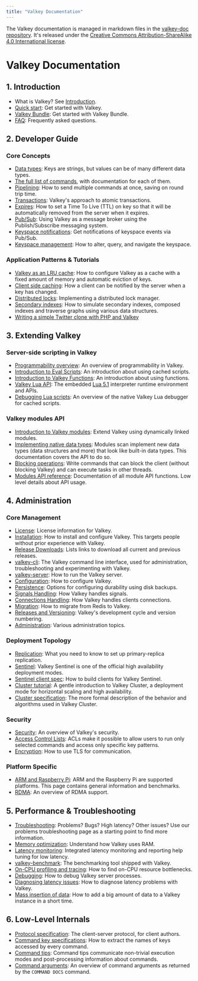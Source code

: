 ```yaml
---
title: "Valkey Documentation"
---
```


The Valkey documentation is managed in markdown files in the
[valkey-doc repository](https://github.com/valkey-io/valkey-doc).
It's released under the
[Creative Commons Attribution-ShareAlike 4.0 International license](https://creativecommons.org/licenses/by-sa/4.0/).

# Valkey Documentation
## 1. Introduction
   
* What is Valkey? See [Introduction](introduction.md).
* [Quick start](quickstart.md): Get started with Valkey.
* [Valkey Bundle](valkey-bundle.md): Get started with Valkey Bundle.
* [FAQ](faq.md): Frequently asked questions.

## 2. Developer Guide
### Core Concepts
* [Data types](data-types.md): Keys are strings, but values can be of many different data types.
* [The full list of commands](../commands/), with documentation for each of them.
* [Pipelining](pipelining.md): How to send multiple commands at once, saving on round trip time.
* [Transactions](transactions.md): Valkey's approach to atomic transactions.
* [Expires](../commands/expire.md): How to set a Time To Live (TTL) on key so that it will be automatically removed from the server when it expires.
* [Pub/Sub](pubsub.md): Using Valkey as a message broker using the Publish/Subscribe messaging system.
* [Keyspace notifications](notifications.md): Get notifications of keyspace events via Pub/Sub.
* [Keyspace management](keyspace.md): How to alter, query, and navigate the keyspace.

### Application Patterns & Tutorials

* [Valkey as an LRU cache](lru-cache.md): How to configure Valkey as a cache with a fixed amount of memory and automatic eviction of keys.
* [Client side caching](client-side-caching.md): How a client can be notified by the server when a key has changed.
* [Distributed locks](distlock.md): Implementing a distributed lock manager.
* [Secondary indexes](indexing.md): How to simulate secondary indexes, composed indexes and traverse graphs using various data structures.
* [Writing a simple Twitter clone with PHP and Valkey](twitter-clone.md)

## 3. Extending Valkey

### Server-side scripting in Valkey
* [Programmability overview](programmability.md): An overview of programmability in Valkey.
* [Introduction to Eval Scripts](eval-intro.md): An introduction about using cached scripts.
* [Introduction to Valkey Functions](functions-intro.md): An introduction about using functions.
* [Valkey Lua API](lua-api.md): The embedded [Lua 5.1](https://lua.org) interpreter runtime environment and APIs.
* [Debugging Lua scripts](ldb.md): An overview of the native Valkey Lua debugger for cached scripts.


### Valkey modules API
* [Introduction to Valkey modules](modules-intro.md): Extend Valkey using dynamically linked modules.
* [Implementing native data types](modules-native-types.md): Modules scan implement new data types (data structures and more) that look like built-in data types. This documentation covers the API to do so.
* [Blocking operations](modules-blocking-ops.md): Write commands that can block the client (without blocking Valkey) and can execute tasks in other threads.
* [Modules API reference](modules-api-ref.md): Documentation of all module API functions. Low level details about API usage.

## 4. Administration

### Core Management
* [License](license.md): License information for Valkey.
* [Installation](installation.md): How to install and configure Valkey. This targets people without prior experience with Valkey.
* [Release Downloads](https://valkey.io/download/releases/): Lists links to download all current and previous releases.
* [valkey-cli](cli.md): The Valkey command line interface, used for administration, troubleshooting and experimenting with Valkey.
* [valkey-server](server.md): How to run the Valkey server.
* [Configuration](valkey.conf.md): How to configure Valkey.
* [Persistence](persistence.md): Options for configuring durability using disk backups.
* [Signals Handling](signals.md): How Valkey handles signals.
* [Connections Handling](clients.md): How Valkey handles clients connections.
* [Migration](migration.md): How to migrate from Redis to Valkey.
* [Releases and Versioning](releases.md): Valkey's development cycle and version numbering.
* [Administration](admin.md): Various administration topics.

### Deployment Topology
* [Replication](replication.md): What you need to know to set up primary-replica replication.
* [Sentinel](sentinel.md): Valkey Sentinel is one of the official high availability deployment modes.
* [Sentinel client spec](sentinel-clients.md): How to build clients for Valkey Sentinel.
* [Cluster tutorial](cluster-tutorial.md): A gentle introduction to Valkey Cluster, a deployment mode for horizontal scaling and high availability.
* [Cluster specification](cluster-spec.md): The more formal description of the behavior and algorithms used in Valkey Cluster.

### Security
* [Security](security.md): An overview of Valkey's security.
* [Access Control Lists](acl.md): ACLs make it possible to allow users to run only selected commands and access only specific key patterns.
* [Encryption](encryption.md): How to use TLS for communication.

### Platform Specific
* [ARM and Raspberry Pi](ARM.md): ARM and the Raspberry Pi are supported platforms. This page contains general information and benchmarks.
* [RDMA](RDMA.md): An overview of RDMA support.


## 5. Performance & Troubleshooting
* [Troubleshooting](problems.md): Problems? Bugs? High latency? Other issues? Use our problems troubleshooting page as a starting point to find more information.
* [Memory optimization](memory-optimization.md): Understand how Valkey uses RAM.
* [Latency monitoring](latency-monitor.md): Integrated latency monitoring and reporting help tuning for low latency.
* [valkey-benchmark](benchmark.md): The benchmarking tool shipped with Valkey.
* [On-CPU profiling and tracing](performance-on-cpu.md): How to find on-CPU resource bottlenecks.
* [Debugging](debugging.md): How to debug Valkey server processes.
* [Diagnosing latency issues](latency.md): How to diagnose latency problems with Valkey.
* [Mass insertion of data](mass-insertion.md): How to add a big amount of data to a Valkey instance in a short time.


## 6. Low-Level Internals
* [Protocol specification](protocol.md): The client-server protocol, for client authors.
* [Command key specifications](key-specs.md): How to extract the names of keys accessed by every command.
* [Command tips](command-tips.md): Command tips communicate non-trivial execution modes and post-processing information about commands.
* [Command arguments](command-arguments.md): An overview of command arguments as returned by the `COMMAND DOCS` command.

